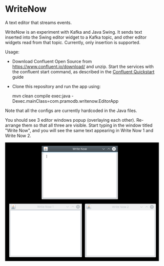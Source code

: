 # WriteNow
A text editor that streams events.

WriteNow is an experiment with Kafka and Java Swing. It sends text inserted into the Swing editor widget to a Kafka topic, and other editor widgets read from that topic. Currently, only insertion is supported.

Usage:
- Download Confluent Open Source from https://www.confluent.io/download/ and unzip. Start the services with the confluent start command, as described in the [Confluent Quickstart](https://docs.confluent.io/current/quickstart.html) guide
- Clone this repository and run the app using:

    mvn clean compile exec:java -Dexec.mainClass=com.pramodb.writenow.EditorApp

Note that all the configs are currently hardcoded in the Java files.

You should see 3 editor windows popup (overlaying each other). Re-arrange them so that all three are visible. Start typing in the window titled "Write Now", and you will see the same text appearing in Write Now 1 and Write Now 2.


![Screencast of WriteNow](write-now-screencast.gif?raw=true "WriteNow in Action")
